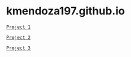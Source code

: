 # kmendoza197.github.io

[`Project 1`](connor-stevens-model-experiment.md)


[`Project 2`](california-policecard-project.md)

[`Project 3`](PharmaCare-Insight-Design.md)
